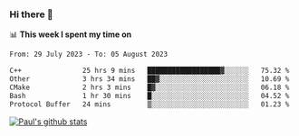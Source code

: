 ### Hi there 👋

📊 **This week I spent my time on**
<!--START_SECTION:waka-->

```txt
From: 29 July 2023 - To: 05 August 2023

C++               25 hrs 9 mins   ██████████████████▓░░░░░░   75.32 %
Other             3 hrs 34 mins   ██▓░░░░░░░░░░░░░░░░░░░░░░   10.69 %
CMake             2 hrs 3 mins    █▓░░░░░░░░░░░░░░░░░░░░░░░   06.18 %
Bash              1 hr 30 mins    █░░░░░░░░░░░░░░░░░░░░░░░░   04.52 %
Protocol Buffer   24 mins         ▒░░░░░░░░░░░░░░░░░░░░░░░░   01.23 %
```

<!--END_SECTION:waka-->


[![Paul's github stats](https://github-readme-stats.vercel.app/api?username=mickeyouyou&theme=dracula&show_icons=true)](https://github.com/anuraghazra/github-readme-stats)
